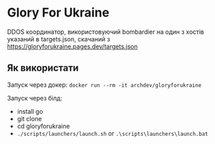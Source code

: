 # Glory For Ukraine

DDOS координатор, використовуючий bombardier на один з хостів указаний в targets.json, скачаний з https://gloryforukraine.pages.dev/targets.json

## Як використати

Запуск через докер: `docker run --rm -it archdev/gloryforukraine`

Запуск через білд: 
- install go
- git clone
- cd gloryforukraine
- `./scripts/launchers/launch.sh` or `.\scripts\launchers\launch.bat`
